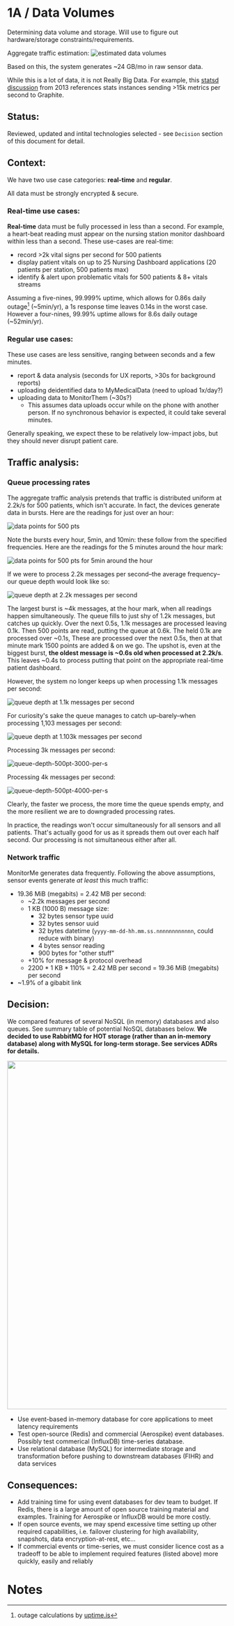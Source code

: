 # 1A / Data Volumes

Determining data volume and storage. Will use to figure out hardware/storage constraints/requirements.

Aggregate traffic estimation: ![estimated data volumes](../images/2024-Kata-data-volumes.png)

Based on this, the system generates ~24 GB/mo in raw sensor data.

While this is a lot of data, it is not Really Big Data. For example, this [statsd discussion](https://github.com/statsd/statsd/issues/249) from 2013 references stats instances sending >15k metrics per second to Graphite.

## Status: 
Reviewed, updated and intital technologies selected - see `Decision` section of this document for detail.

## Context: 
We have two use case categories: **real-time** and **regular**.

All data must be strongly encrypted & secure.

### Real-time use cases:

**Real-time** data must be fully processed in less than a second. For example, a heart-beat reading must appear on the nursing station monitor dashboard within less than a second. These use-cases are real-time:

- record >2k vital signs per second for 500 patients
- display patient vitals on up to 25 Nursing Dashboard applications (20 patients per station, 500 patients max)
- identify & alert upon problematic vitals for 500 patients & 8+ vitals streams

Assuming a five-nines, 99.999% uptime, which allows for 0.86s daily outage[^1] (~5min/yr), a 1s response time leaves 0.14s in the worst case. However a four-nines, 99.99% uptime allows for 8.6s daily outage (~52min/yr).

### Regular use cases:

These use cases are less sensitive, ranging between seconds and a few minutes.

- report & data analysis (seconds for UX reports, >30s for background reports)
- uploading deidentified data to MyMedicalData (need to upload 1x/day?)
- uploading data to MonitorThem (~30s?)
  - This assumes data uploads occur while on the phone with another person. If no synchronous behavior is expected, it could take several minutes.

Generally speaking, we expect these to be relatively low-impact jobs, but they should never disrupt patient care.

## Traffic analysis:

### Queue processing rates

The aggregate traffic analysis pretends that traffic is distributed uniform at 2.2k/s for 500 patients, which isn't accurate. In fact, the devices generate data in bursts. Here are the readings for just over an hour:

![data points for 500 pts](../images/data-points-500pts.png)

Note the bursts every hour, 5min, and 10min: these follow from the specified frequencies. Here are the readings for the 5 minutes around the hour mark:

![data points for 500 pts for 5min around the hour](../images/data-points-500pts-zoomin.png)

If we were to process 2.2k messages per second–the average frequency–our queue depth would look like so:

![queue depth at 2.2k messages per second](../images/queue-depth-500pt-2200-per-s.png)

The largest burst is ~4k messages, at the hour mark, when all readings happen simultaneously. The queue fills to just shy of 1.2k messages, but catches up quickly. Over the next 0.5s, 1.1k messages are processed leaving 0.1k. Then 500 points are read, putting the queue at 0.6k. The held 0.1k are processed over ~0.1s,  These are processed over the next 0.5s, then at that minute mark 1500 points are added & on we go. The upshot is, even at the biggest burst, **the oldest message is ~0.6s old when processed at 2.2k/s**. This leaves ~0.4s to process putting that point on the appropriate real-time patient dashboard.

However, the system no longer keeps up when processing 1.1k messages per second:

![queue depth at 1.1k messages per second](../images/queue-depth-500pt-1100-per-s.png)

For curiosity's sake the queue manages to catch up–barely–when processing 1,103 messages per second:

![queue depth at 1.103k messages per second](../images/queue-depth-500pt-1103-per-s.png)

Processing 3k messages per second:

![queue-depth-500pt-3000-per-s](../images/queue-depth-500pt-3000-per-s.png)

Processing 4k messages per second:

![queue-depth-500pt-4000-per-s](../images/queue-depth-500pt-4000-per-s.png)

Clearly, the faster we process, the more time the queue spends empty, and the more resilient we are to downgraded processing rates.

In practice, the readings won't occur simultaneously for all sensors and all patients. That's actually good for us as it spreads them out over each half second. Our processing is not simultaneous either after all.

### Network traffic

MonitorMe generates data frequently. Following the above assumptions, sensor events generate *at least* this much traffic:

- 19.36 MiB (megabits) = 2.42 MB per second:
  - ~2.2k messages per second
  - 1 KB (1000 B) message size:
    - 32 bytes sensor type uuid
    - 32 bytes sensor uuid
    - 32 bytes datetime (`yyyy-mm-dd-hh.mm.ss.nnnnnnnnnnnn`, could reduce with binary)
    - 4 bytes sensor reading
    - 900 bytes for "other stuff"
  - +10% for message & protocol overhead
  - 2200 * 1 KB * 110% = 2.42 MB per second = 19.36 MiB (megabits) per second
- ~1.9% of a gibabit link

## Decision: 

We compared features of several NoSQL (in memory) databases and also queues.  See summary table of potential NoSQL databases below.
**We decided to use RabbitMQ for HOT storage (rather than an in-memory database) along with MySQL for long-term storage.  See services ADRs for details.**

<img src="../images/compare-db.png" width=800>

- Use event-based in-memory database for core applications to meet latency requirements
- Test open-source (Redis) and commercial (Aerospike) event databases. Possibly test commerical (InfluxDB) time-series database.
- Use relational database (MySQL) for intermediate storage and transformation before pushing to downstream databases (FIHR) and data services 

## Consequences: 
- Add training time for using event databases for dev team to budget.  If Redis, there is a large amount of open source training material and examples.  Training for Aerospike or InfluxDB would be more costly.  
- If open source events, we may spend excessive time setting up other required capabilities, i.e. failover clustering for high availability, snapshots, data encryption-at-rest, etc...
- If commercial events or time-series, we must consider licence cost as a tradeoff to be able to implement required features (listed above) more quickly, easily and reliably
# Notes
[^1]: outage calculations by [uptime.is](https://uptime.is/)
